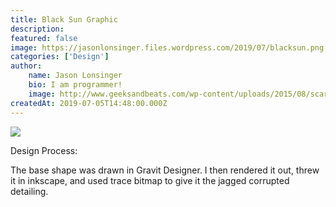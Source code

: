 ```yaml
---
title: Black Sun Graphic
description: 
featured: false
image: https://jasonlonsinger.files.wordpress.com/2019/07/blacksun.png
categories: ['Design']
author:
    name: Jason Lonsinger
    bio: I am programmer!
    image: http://www.geeksandbeats.com/wp-content/uploads/2015/08/scared-batman.jpeg
createdAt: 2019-07-05T14:48:00.000Z
---
```


<p><span style="color: #ff4d4f"><img src="https://jasonlonsinger.files.wordpress.com/2019/07/blacksun.png" caption="Based off the swords of sanghelios from Halo. " ref=""></span></p><p>Design Process:</p><p>The base shape was drawn in Gravit Designer. I then rendered it out, threw it in inkscape, and used trace bitmap to give it the jagged corrupted detailing.</p>